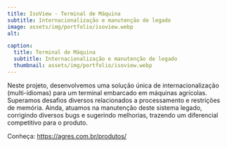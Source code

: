 ```yaml
---
title: IsoView - Terminal de Máquina
subtitle: Internacionalização e manutenção de legado
image: assets/img/portfolio/isoview.webp
alt: 

caption:
  title: Terminal de Máquina
  subtitle: Internacionalização e manutenção de legado
  thumbnail: assets/img/portfolio/isoview.webp
---
```


Neste projeto, desenvolvemos uma solução única de internacionalização (multi-idiomas) para um terminal embarcado em máquinas agrícolas. Superamos desafios diversos relacionados a processamento e restrições de memória. Ainda, atuamos na manutenção deste sistema legado, corrigindo diversos bugs e sugerindo melhorias, trazendo um diferencial competitivo para o produto. 

Conheça: https://agres.com.br/produtos/
